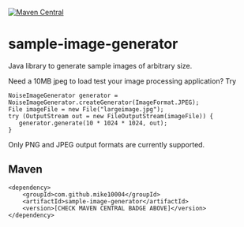[![Maven Central](https://img.shields.io/maven-central/v/com.github.mike10004/sample-image-generator.svg)](https://repo1.maven.org/maven2/com/github/mike10004/sample-image-generator/)

# sample-image-generator

Java library to generate sample images of arbitrary size.

Need a 10MB jpeg to load test your image processing application? Try

    NoiseImageGenerator generator = NoiseImageGenerator.createGenerator(ImageFormat.JPEG);
    File imageFile = new File("largeimage.jpg");
    try (OutputStream out = new FileOutputStream(imageFile)) {
       generator.generate(10 * 1024 * 1024, out);
    }

Only PNG and JPEG output formats are currently supported.

## Maven

    <dependency>
        <groupId>com.github.mike10004</groupId>
        <artifactId>sample-image-generator</artifactId>
        <version>[CHECK MAVEN CENTRAL BADGE ABOVE]</version>
    </dependency>
